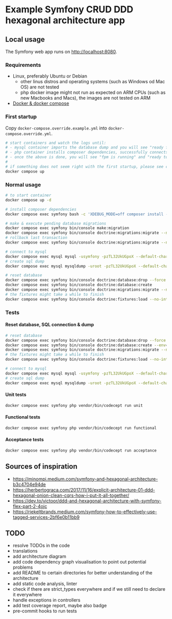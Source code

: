 # Example Symfony CRUD DDD hexagonal architecture app

## Local usage

The Symfony web app runs on [http://localhost:8080](http://localhost:8080).

### Requirements

- Linux, preferably Ubuntu or Debian
  - other linus distros and operating systems (such as Windows od Mac OS) are not tested
  - php docker image might not run as expected on ARM CPUs (such as new Macbooks and Macs), the images are not tested on ARM
- [Docker & docker compose](https://docs.docker.com/engine/install/)

### First startup

Copy `docker-compose.override.example.yml` into `docker-compose.override.yml`.

```bash
# start containers and watch the logs until:
# - mysql container imports the database dump and you will see "ready for connections" in the mysql container logs
# - php container installs composer dependencies, successfully connects to mysql container and executes database migrations
# - once the above is done, you will see "fpm is running" and "ready to handle connections" in the php container logs
#
# if something does not seem right with the first startup, please see container logs and/or contact maintainer of this repository
docker compose up
```

### Normal usage

```bash
# to start container
docker compose up -d

# install composer dependencies
docker compose exec symfony bash -c 'XDEBUG_MODE=off composer install --prefer-dist --optimize-autoloader'

# make & execute pending database migrations
docker compose exec symfony bin/console make:migration
docker compose exec symfony bin/console doctrine:migrations:migrate --no-interaction --all-or-nothing
# rollback last transaction
docker compose exec symfony bin/console doctrine:migrations:migrate --no-interaction prev

# connect to mysql
docker compose exec mysql mysql -usymfony -pzTL32UkUGpoX --default-character-set=utf8mb4 symfony
# create sql dump
docker compose exec mysql mysqldump -uroot -pzTL32UkUGpoX --default-character-set=utf8mb4 symfony > ./mysql/init/1_symfony.sql

# reset database
docker compose exec symfony bin/console doctrine:database:drop --force
docker compose exec symfony bin/console doctrine:database:create
docker compose exec symfony bin/console doctrine:migrations:migrate --no-interaction --all-or-nothing
# the fixtures might take a while to finish
docker compose exec symfony bin/console doctrine:fixtures:load --no-interaction
```

### Tests

#### Reset database, SQL connection & dump

```bash
# reset database
docker compose exec symfony bin/console doctrine:database:drop --force --env=test
docker compose exec symfony bin/console doctrine:database:create --env=test
docker compose exec symfony bin/console doctrine:migrations:migrate --no-interaction --env=test --all-or-nothing
# the fixtures might take a while to finish
docker compose exec symfony bin/console doctrine:fixtures:load --no-interaction --env=test

# connect to mysql
docker compose exec mysql mysql -usymfony -pzTL32UkUGpoX --default-character-set=utf8mb4 symfony_test
# create sql dump
docker compose exec mysql mysqldump -uroot -pzTL32UkUGpoX --default-character-set=utf8mb4 symfony_test > ./mysql/init/3_symfony_test.sql
```

#### Unit tests

```bash
docker compose exec symfony php vendor/bin/codecept run unit
```

#### Functional tests

```bash
docker compose exec symfony php vendor/bin/codecept run functional
```

#### Acceptance tests

```bash
docker compose exec symfony php vendor/bin/codecept run acceptance
```

## Sources of inspiration

- https://minompi.medium.com/symfony-and-hexagonal-architecture-b3c4704e94de
- https://herbertograca.com/2017/11/16/explicit-architecture-01-ddd-hexagonal-onion-clean-cqrs-how-i-put-it-all-together/
- https://dev.to/victoor/ddd-and-hexagonal-architecture-with-symfony-flex-part-2-4ojc
- https://riekeltbrands.medium.com/symfony-how-to-effectively-use-tagged-services-2bf6e0b11bb9

## TODO

- resolve TODOs in the code
- translations
- add architecture diagram
- add code dependency graph visualisation to point out potential problems
- add README to certain directories for better understanding of the architecture
- add static code analysis, linter
- check if there are strict_types everywhere and if we still need to declare it everywhere
- handle exceptions in controllers
- add test coverage report, maybe also badge
- pre-commit hooks to run tests